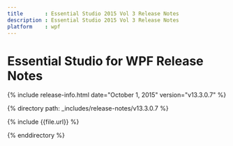 ```yaml
---
title       : Essential Studio 2015 Vol 3 Release Notes
description : Essential Studio 2015 Vol 3 Release Notes
platform    : wpf
---
```


# Essential Studio for WPF Release Notes

{% include release-info.html date="October 1, 2015" version="v13.3.0.7" %} 

{% directory path: _includes/release-notes/v13.3.0.7 %}


{% include {{file.url}} %}

{% enddirectory %}